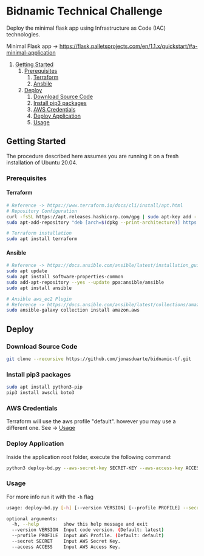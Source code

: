 # Bidnamic Technical Challenge

Deploy the minimal flask app using Infrastructure as Code (IAC) technologies.

Minimal Flask app -> https://flask.palletsprojects.com/en/1.1.x/quickstart/#a-minimal-application

1. [Getting Started](#getting-started)
    1. [Prerequisites](#prerequisites)
        1. [Terraform](#terraform)
        2. [Ansbile](#ansible)
    2. [Deploy](#deploy)
        1. [Download Source Code](#download-source-code)
        2. [Install pip3 packages](#install-pip3-packages)
        3. [AWS Credentials](#aWS-credentials)
        4. [Deploy Application](#deploy-application)
        5. [Usage](#usage)



## Getting Started

The procedure described here assumes you are running it on a fresh installation of Ubuntu 20.04.

### Prerequisites

#### Terraform

```bash
# Reference -> https://www.terraform.io/docs/cli/install/apt.html
# Repository Configuration
curl -fsSL https://apt.releases.hashicorp.com/gpg | sudo apt-key add -
sudo apt-add-repository "deb [arch=$(dpkg --print-architecture)] https://apt.releases.hashicorp.com $(lsb_release -cs) main"

# Terraform installation
sudo apt install terraform

```

#### Ansible
```bash
# Reference -> https://docs.ansible.com/ansible/latest/installation_guide/intro_installation.html#installing-ansible-on-ubuntu
sudo apt update
sudo apt install software-properties-common
sudo add-apt-repository --yes --update ppa:ansible/ansible
sudo apt install ansible

# Ansible aws_ec2 Plugin
# Reference -> https://docs.ansible.com/ansible/latest/collections/amazon/aws/aws_ec2_inventory.html
sudo ansible-galaxy collection install amazon.aws
```

## Deploy

### Download Source Code

```bash
git clone --recursive https://github.com/jonasduarte/bidnamic-tf.git
```

### Install pip3 packages

```bash
sudo apt install python3-pip
pip3 install awscli boto3
```

### AWS Credentials
Terraform will use the aws profile "default". however you may use a different one. See -> [Usage](#usage)

### Deploy Application
Inside the application root folder, execute the following command:
```bash
python3 deploy-bd.py --aws-secret-key SECRET-KEY --aws-access-key ACCESS-KEY
```

### Usage

For more info run it with the `-h` flag

```bash
usage: deploy-bd.py [-h] [--version VERSION] [--profile PROFILE] --secret SECRET --access ACCESS

optional arguments:
  -h, --help         show this help message and exit
  --version VERSION  Input code version. (Default: latest)
  --profile PROFILE  Input AWS Profile. (Default: default)
  --secret SECRET    Input AWS Secret Key.
  --access ACCESS    Input AWS Access Key.

```
